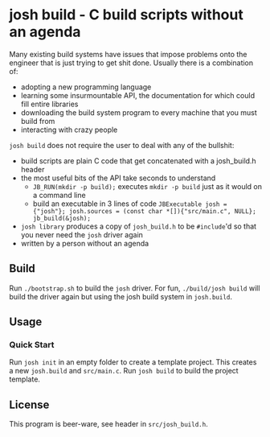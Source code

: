 # josh build - C build scripts without an agenda

Many existing build systems have issues that impose problems onto the engineer that is just trying to get shit done.
Usually there is a combination of:
 * adopting a new programming language
 * learning some insurmountable API, the documentation for which could fill entire libraries
 * downloading the build system program to every machine that you must build from
 * interacting with crazy people

`josh build` does not require the user to deal with any of the bullshit:
  * build scripts are plain C code that get concatenated with a josh_build.h header
  * the most useful bits of the API take seconds to understand
    * `JB_RUN(mkdir -p build);` executes `mkdir -p build` just as it would on a command line
    * build an executable in 3 lines of code `JBExecutable josh = {"josh"}; josh.sources = (const char *[]){"src/main.c", NULL}; jb_build(&josh);`
  * `josh library` produces a copy of `josh_build.h` to be `#include`'d so that you never need the `josh` driver again
  * written by a person without an agenda

## Build

Run `./bootstrap.sh` to build the `josh` driver. For fun, `./build/josh build` will build the driver again but using the josh build system in `josh.build`.

## Usage

### Quick Start

Run `josh init` in an empty folder to create a template project. This creates a new `josh.build` and `src/main.c`. Run `josh build` to build the project template.

## License

This program is beer-ware, see header in `src/josh_build.h`.
